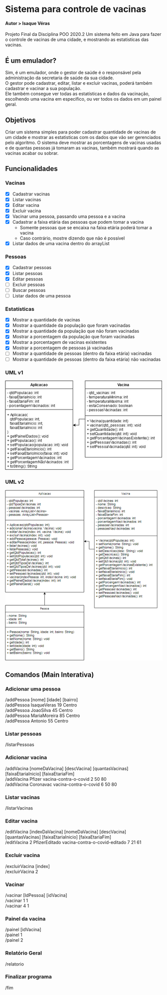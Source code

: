 # Sistema para controle de vacinas
#### Autor > Isaque Véras

Projeto Final da Disciplina POO 2020.2
Um sistema feito em Java para fazer o controle de vacinas de uma cidade, e mostrando as estatisticas das vacinas.

## É um emulador?
  Sim, é um emulador, onde o gestor de saúde é o responsável pela administração da secretaria de saúde da sua cidade.<br>
  O gestor pode cadastrar, editar, listar e excluir vacinas, poderá também cadastrar e vacinar a sua população.<br>
  Ele também consegue ver todas as estatísticas e dados da vacinação, escolhendo uma vacina em específico, ou ver todos os dados em um painel geral.

## Objetivos
  Criar um sistema simples para poder cadastrar quantidade de vacinas de um cidade e mostrar as estatisticas com os dados que vão ser gerenciados pelo algoritmo. O sistema deve mostrar as porcentagens de vacinas usadas e de quantas pessoas já tomaram as vacinas, também mostrará quando as vacinas acabar ou sobrar.

## Funcionalidades
  
  ### Vacinas
  - [x] Cadastrar vacinas
  - [x] Listar vacinas
  - [x] Editar vacina
  - [x] Excluir vacina
  - [x] Vacinar uma pessoa, passando uma pessoa e a vacina
  - [x] Cadastrar a faixa etária das pessoas que podem tomar a vacina
    - Somente pessoas que se encaixa na faixa etária poderá tomar a vacina
    - Caso contrário, mostre dizendo que não é possível
  - [x] Listar dados de uma vacina dentro do arrayList
  
  ### Pessoas
  - [x] Cadastrar pessoas
  - [x] Listar pessoas
  - [x] Editar pessoas
  - [ ] Excluir pessoas
  - [ ] Buscar pessoas
  - [ ] Listar dados de uma pessoa

### Estatísticas
  - [x] Mostrar a quantidade de vacinas
  - [x] Mostrar a quantidade da população que foram vacinadas
  - [x] Mostrar a quantidade da população que não foram vacinadas
  - [x] Mostrar a porcentagem da população que foram vacinadas
  - [x] Mostrar a porcentagem de vacinas existentes
  - [x] Mostrar a porcentagem de pessoas já vacinadas
  - [ ] Mostrar a quantidade de pessoas (dentro da faixa etária) vacinadas
  - [ ] Mostrar a quantidade de pessoas (dentro da faixa etária) não vacinadas

### UML v1
![](Controle-de-vacinas.jpg)

### UML v2
![](Diagrama-v2.png)

## Comandos (Main Interativa)

### Adicionar uma pessoa
/addPessoa [nome] [idade] [bairro] <br>
/addPessoa IsaqueVeras 19 Centro <br>
/addPessoa JoaoSilva 45 Centro <br>
/addPessoa MariaMoreira 85 Centro <br>
/addPessoa Antonio 55 Centro

### Listar pessoas
/listarPessoas

### Adicionar vacina
/addVacina [nomeDaVacina] [descVacina] [quantasVacinas] [faixaEtariaInicio] [faixaEtariaFim] <br>
/addVacina Pfizer vacina-contra-o-covid 2 50 80 <br>
/addVacina Coronavac vacina-contra-o-covid 6 50 80 <br>

### Listar vacinas
/listarVacinas

### Editar vacina
/editVacina [indexDaVacina] [nomeDaVacina] [descVacina] [quantasVacinas] [faixaEtariaInicio] [faixaEtariaFim] <br>
/editVacina 2 PfizerEditado vacina-contra-o-covid-editado 7 21 61 <br>

### Excluir vacina
/excluirVacina [index] <br>
/excluirVacina 2

### Vacinar
/vacinar [IdPessoa] [idVacina] <br>
/vacinar 1 1 <br>
/vacinar 4 1

### Painel da vacina
/painel [idVacina] <br>
/painel 1 <br>
/painel 2

### Relatório Geral
/relatorio

### Finalizar programa
/fim
